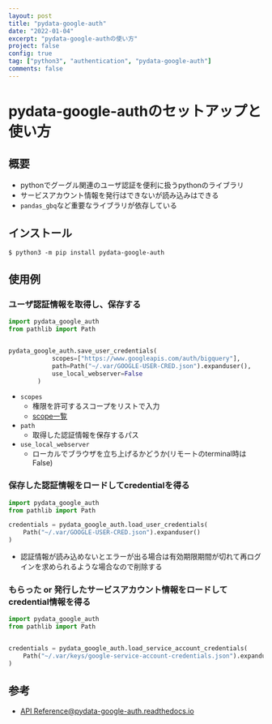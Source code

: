 ```yaml
---
layout: post
title: "pydata-google-auth"
date: "2022-01-04"
excerpt: "pydata-google-authの使い方"
project: false
config: true
tag: ["python3", "authentication", "pydata-google-auth"]
comments: false
---
```


# pydata-google-authのセットアップと使い方

## 概要
 - pythonでグーグル関連のユーザ認証を便利に扱うpythonのライブラリ
 - サービスアカウント情報を発行はできないが読み込みはできる
 - `pandas_gbq`など重要なライブラリが依存している

## インストール

```console
$ python3 -m pip install pydata-google-auth
```

## 使用例

### ユーザ認証情報を取得し、保存する

```python
import pydata_google_auth
from pathlib import Path


pydata_google_auth.save_user_credentials(
            scopes=["https://www.googleapis.com/auth/bigquery"],
            path=Path("~/.var/GOOGLE-USER-CRED.json").expanduser(),
            use_local_webserver=False
        )
```
 - `scopes`
   - 権限を許可するスコープをリストで入力
   - [scope一覧](https://developers.google.com/identity/protocols/oauth2/scopes)
 - `path`
   - 取得した認証情報を保存するパス
 - `use_local_webserver`
   - ローカルでブラウザを立ち上げるかどうか(リモートのterminal時はFalse)

### 保存した認証情報をロードしてcredentialを得る

```python
import pydata_google_auth
from pathlib import Path

credentials = pydata_google_auth.load_user_credentials(
    Path("~/.var/GOOGLE-USER-CRED.json").expanduser()
)
```
 - 認証情報が読み込めないとエラーが出る場合は有効期限期間が切れて再ログインを求められるような場合なので削除する

### もらった or 発行したサービスアカウント情報をロードしてcredential情報を得る

```python
import pydata_google_auth
from pathlib import Path


credentials = pydata_google_auth.load_service_account_credentials(
    Path("~/.var/keys/google-service-account-credentials.json").expanduser(),
)
```

## 参考
 - [API Reference@pydata-google-auth.readthedocs.io](https://pydata-google-auth.readthedocs.io/en/latest/api.html#pydata_google_auth.save_user_credentials)
